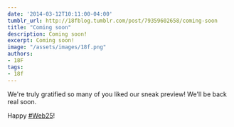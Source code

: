 ```yaml
---
date: '2014-03-12T10:11:00-04:00'
tumblr_url: http://18fblog.tumblr.com/post/79359602658/coming-soon
title: "Coming soon"
description: Coming soon!
excerpt: Coming soon!
image: "/assets/images/18f.png"
authors:
- 18F
tags:
- 18f
---
```


<span>We're truly gratified so many of you liked our sneak preview!
We'll be back real soon. </span>

Happy [\#Web25](https://twitter.com/search?q=%23web25&src=hash)!
